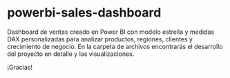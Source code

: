 # powerbi-sales-dashboard

Dashboard de ventas creado en Power BI con modelo estrella y medidas DAX personalizadas para analizar productos, regiones, clientes y crecimiento de negocio.
En la carpeta de archivos encontrarás el desarrollo del proyecto en detalle y las visualizaciones.

¡Gracias!
